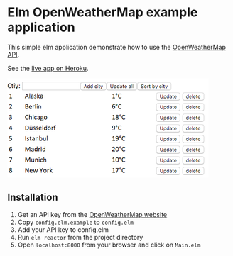 # Elm OpenWeatherMap example application

This simple elm application demonstrate how to use the [OpenWeatherMap API]("http://www.openweathermap.org/api").

See the [live app on Heroku](http://elm-openweathermap-example.herokuapp.com/).

![Screenshot](screenshot.png)

## Installation

1. Get an API key from the [OpenWeatherMap website](http://www.openweathermap.org/appid#get)
2. Copy `config.elm.example` to `config.elm`
3. Add your API key to config.elm
4. Run `elm reactor` from the project directory
5. Open `localhost:8000` from your browser and click on `Main.elm`
